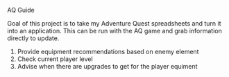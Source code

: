 AQ Guide

Goal of this project is to take my Adventure Quest spreadsheets and turn it into an application.
This can be run with the AQ game and grab information directly to update.

1) Provide equipment recommendations based on enemy element
2) Check current player level
3) Advise when there are upgrades to get for the player equiment